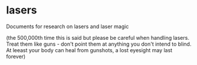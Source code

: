 # lasers
Documents for research on lasers and laser magic

(the 500,000th time this is said but please be careful when handling lasers. Treat them like guns - don't point them at anything you don't intend to blind. At leeast your body can heal from gunshots, a lost eyesight may last forever)
